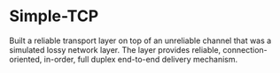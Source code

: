 # Simple-TCP
Built a reliable transport layer on top of an unreliable channel that was a simulated lossy network layer. The layer provides reliable, connection-oriented, in-order, full duplex end-to-end delivery mechanism.
